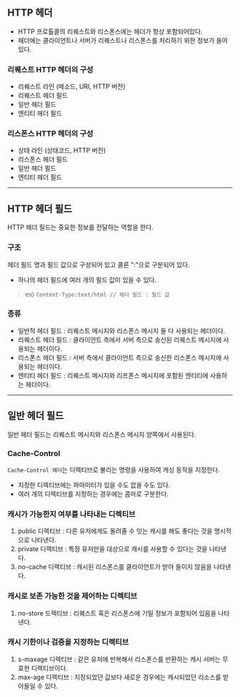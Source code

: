 ## HTTP 헤더
- HTTP 프로톨콜의 리퀘스트와 리스폰스에는 헤더가 항상 포함되어있다.
- 헤더에는 클라이언트나 서버가 리퀘스트나 리스폰스를 처리하기 위한 정보가 들어 있다.

### 리퀘스트 HTTP 헤더의 구성
- 리퀘스트 라인 (메소드, URI, HTTP 버전)
- 리퀘스트 헤더 필드
- 일반 헤더 필드
- 엔티티 헤더 필드

### 리스폰스 HTTP 헤더의 구성
- 상태 라인 (상태코드, HTTP 버전)
- 리스폰스 헤더 필드
- 일반 헤더 필드
- 엔티티 헤더 필드

***

## HTTP 헤더 필드

HTTP 헤더 필드는 중요한 정보를 전달하는 역할을 한다.

### 구조
헤더 필드 명과 필드 값으로 구성되어 있고 콜론 ":"으로 구분되어 있다.

- 하나의 헤더 필드에 여러 개의 필드 값이 있을 수 있다.

> ex) ```Content-Type:text/html // 헤더 필드 : 필드 값 ```

### 종류

- 일반적 헤더 필드 : 리퀘스트 메시지와 리스폰스 메시지 둘 다 사용되는 헤더이다.
- 리퀘스트 헤더 필드 : 클라이언트 측에서 서버 측으로 송신된 리퀘스트 메시지에 사용되는 헤더이다.
- 리스폰스 헤더 필드 : 서버 측에서 클라이언트 측으로 송신한 리스폰스 메시지에 사용되는 헤더이다.
- 엔티티 헤더 필드 : 리퀘스트 메시지와 리프폰스 메시지에 포함된 엔티티에 사용하는 헤더이다.

***

## 일반 헤더 필드
일반 헤더 필드는 리퀘스트 메시지와 리스폰스 메시지 양쪽에서 사용된다.

### Cache-Control
`Cache-Control 헤더`는 디렉티브로 불리는 명령을 사용하여 캐싱 동작을 지정한다.

- 지정한 디렉티브에는 파마미터가 있을 수도 없을 수도 있다.
- 여러 개의 디렉티브를 지정하는 경우에는 콤마로 구분한다.

### 캐시가 가능한지 여부를 나타내는 디렉티브

1. public 디렉티브 : 다른 유저에게도 돌려줄 수 잇는 캐시를 해도 좋다는 것을 명시적으로 나타낸다.
2. private 디렉티브 : 특정 유저만을 대상으로 캐시를 사용할 수 있다는 것을 나타낸다.
3. no-cache 디렉티브 : 캐시된 리스폰스를 클라이언트가 받아 들이지 않음을 나타낸다.

### 캐시로 보존 가능한 것을 제어하는 디렉티브

1. no-store 드렉티브 : 리퀘스트 혹은 리스폰스에 기밀 정보가 포함되어 있음을 나타낸다.

### 캐시 기한이나 검증을 지정하는 디렉티브

1. s-maxage 디렉티브 : 같은 유저에 반복해서 리스폰스를 반환하는 캐시 서버는 무효한 디렉티브이다.
2. max-age 디렉티브 : 지정되었던 값보다 새로운 경우에는 캐시되었던 리소스를 받아들일 수 있다.
